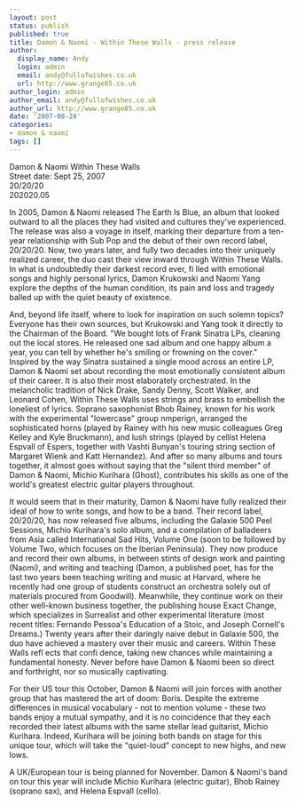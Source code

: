```yaml
---
layout: post
status: publish
published: true
title: Damon & Naomi - Within These Walls - press release
author:
  display_name: Andy
  login: admin
  email: andy@fullofwishes.co.uk
  url: http://www.grange85.co.uk
author_login: admin
author_email: andy@fullofwishes.co.uk
author_url: http://www.grange85.co.uk
date: '2007-08-24'
categories:
- damon & naomi
tags: []
---
```

<p>Damon & Naomi Within These Walls<br/>Street date: Sept 25, 2007<br/>20/20/20<br/>202020.05</p>
<p>In 2005, Damon & Naomi released The Earth Is Blue, an album that looked outward to all the places they had visited and cultures they've experienced. The release was also a voyage in itself, marking their departure from a ten-year relationship with Sub Pop and the debut of their own record label, 20/20/20. Now, two years later, and fully two decades into their uniquely realized career, the duo cast their view inward through Within These Walls. In what is undoubtedly their darkest record ever, fi lled with emotional songs and highly personal lyrics, Damon Krukowski and Naomi Yang explore the depths of the human condition, its pain and loss and tragedy balled up with the quiet beauty of existence.</p>
<p>And, beyond life itself, where to look for inspiration on such solemn topics? Everyone has their own sources, but Krukowski and Yang took it directly to the Chairman of the Board. "We bought lots of Frank Sinatra LPs, cleaning out the local stores. He released one sad album and one happy album a year, you can tell by whether he's smiling or frowning on the cover." Inspired by the way Sinatra sustained a single mood across an entire LP, Damon & Naomi set about recording the most emotionally consistent album of their career. It is also their most elaborately orchestrated. In the melancholic tradition of Nick Drake, Sandy Denny, Scott Walker, and Leonard Cohen, Within These Walls uses strings and brass to embellish the loneliest of lyrics. Soprano saxophonist Bhob Rainey, known for his work with the experimental "lowercase" group nmperign, arranged the sophisticated horns (played by Rainey with his new music colleagues Greg Kelley and Kyle Bruckmann), and lush strings (played by cellist Helena Espvall of Espers, together with Vashti Bunyan's touring string section of Margaret Wienk and Katt Hernandez). And after so many albums and tours together, it almost goes without saying that the "silent third member" of Damon & Naomi, Michio Kurihara (Ghost), contributes his skills as one of the world's greatest electric guitar players throughout.</p>
<p>It would seem that in their maturity, Damon & Naomi have fully realized their ideal of how to write songs, and how to be a band. Their record label, 20/20/20, has now released five albums, including the Galaxie 500 Peel Sessions, Michio Kurihara's solo album, and a compilation of balladeers from Asia called International Sad Hits, Volume One (soon to be followed by Volume Two, which focuses on the Iberian Peninsula). They now produce and record their own albums, in between stints of design work and painting (Naomi), and writing and teaching (Damon, a published poet, has for the last two years been teaching writing and music at Harvard, where he recently had one group of students construct an orchestra solely out of materials procured from Goodwill). Meanwhile, they continue work on their other well-known business together, the publishing house Exact Change, which specializes in Surrealist and other experimental literature (most recent titles: Fernando Pessoa's Education of a Stoic, and Joseph Cornell's Dreams.) Twenty years after their daringly naive debut in Galaxie 500, the duo have achieved a mastery over their music and careers. Within These Walls refl ects that confi dence, taking new chances while maintaining a fundamental honesty. Never before have Damon & Naomi been so direct and forthright, nor so musically captivating.</p>
<p>For their US tour this October, Damon & Naomi will join forces with another group that has mastered the art of doom: Boris. Despite the extreme differences in musical vocabulary - not to mention volume - these two bands enjoy a mutual sympathy, and it is no coincidence that they each recorded their latest albums with the same stellar lead guitarist, Michio Kurihara. Indeed, Kurihara will be joining both bands on stage for this unique tour, which will take the "quiet-loud" concept to new highs, and new lows.</p>
<p>A UK/European tour is being planned for November. Damon & Naomi's band on tour this year will include Michio Kurihara (electric guitar), Bhob Rainey (soprano sax), and Helena Espvall (cello).</p>
